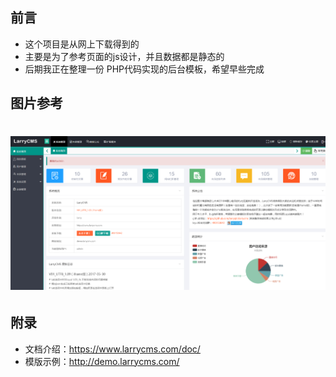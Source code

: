 ## 前言

- 这个项目是从网上下载得到的
- 主要是为了参考页面的js设计，并且数据都是静态的
- 后期我正在整理一份 PHP代码实现的后台模板，希望早些完成

## 图片参考
![](https://github.com/JingYin007/LarryCMS/blob/master/common/images/QQ20180210170908.png)
=======================================

## 附录

- 文档介绍：https://www.larrycms.com/doc/
- 模版示例：http://demo.larrycms.com/
